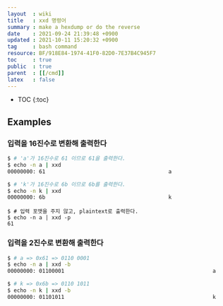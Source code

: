 ```yaml
---
layout  : wiki
title   : xxd 명령어
summary : make a hexdump or do the reverse
date    : 2021-09-24 21:39:48 +0900
updated : 2021-10-11 15:20:32 +0900
tag     : bash command
resource: BF/918E84-1974-41F0-82D0-7E37B4C945F7
toc     : true
public  : true
parent  : [[/cmd]]
latex   : false
---
```

* TOC
{:toc}

## Examples

### 입력을 16진수로 변환해 출력한다

```sh
$ # 'a'가 16진수로 61 이므로 61을 출력한다.
$ echo -n a | xxd
00000000: 61                                       a
```

```sh
$ # 'k'가 16진수로 6b 이므로 6b를 출력한다.
$ echo -n k | xxd
00000000: 6b                                       k
```

```
$ # 입력 포맷을 주지 않고, plaintext로 출력한다.
$ echo -n a | xxd -p
61
```

### 입력을 2진수로 변환해 출력한다

```sh
$ # a => 0x61 => 0110 0001
$ echo -n a | xxd -b
00000000: 01100001                                               a
```

```sh
$ # k => 0x6b => 0110 1011
$ echo -n k | xxd -b
00000000: 01101011                                               k
```

